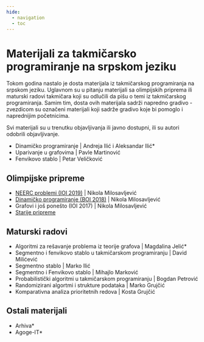 ```yaml
---
hide:
  - navigation
  - toc
---
```


# Materijali za takmičarsko programiranje na srpskom jeziku


Tokom godina nastalo je dosta materijala iz takmičarskog programiranja na srpskom jeziku. Uglavnom su u pitanju materijali sa olimpijskih priprema ili maturski radovi takmičara koji su odlučili da pišu o temi iz takmičarskog programiranja. Samim tim, dosta ovih materijala sadrži napredno gradivo - zvezdicom su označeni materijali koji sadrže gradivo koje bi pomoglo i naprednijim početnicima. 

Svi materijali su u trenutku objavljivanja ili javno dostupni, ili su autori odobrili objavljivanje.

- Dinamičko programiranje | Andreja Ilić i Aleksandar Ilić*
- Uparivanje u grafovima | Pavle Martinović
- Fenvikovo stablo | Petar Veličković

## Olimpijske pripreme

- [NEERC problemi (IOI 2019)](materials/dp_nikolamilosavljevic.md) | Nikola Milosavljević
- [Dinamičko programiranje (BOI 2018)](materials/dp_nikolamilosavljevic.md) | Nikola Milosavljević
- Grafovi i još ponešto (IOI 2017) | Nikola Milosavljević
- [Starije pripreme](https://dms.rs/pripreme-informatika/) 

## Maturski radovi
 
- Algoritmi za rešavanje problema iz teorije grafova | Magdalina Jelić*
- Segmentno i fenvikovo stablo u takmičarskom programiranju | David Milićević
- Segmentno stablo | Marko Ilić
- Segmentno i Fenvikovo stablo | Mihajlo Marković
- Probabilistički algoritmi u takmičarskom programiranju | Bogdan Petrović
- Randomizirani algortmi i strukture podataka | Marko Grujčić
- Komparativna analiza prioritetnih redova | Kosta Grujčić

## Ostali materijali

- Arhiva*
- Agoge-IT*
